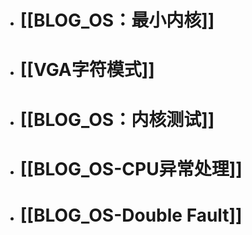 - # [[BLOG_OS：最小内核]]
- # [[VGA字符模式]]
- # [[BLOG_OS：内核测试]]
- # [[BLOG_OS-CPU异常处理]]
- # [[BLOG_OS-Double Fault]]